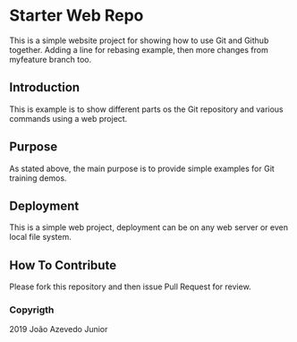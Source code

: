 # Starter Web Repo

This is a simple website project for showing how to use Git and Github together.
Adding a line for rebasing example, then more changes from myfeature branch too.


## Introduction

This is example is to show different parts os the Git repository and various commands using a web project.


## Purpose

As stated above, the main purpose is to provide simple examples for Git training demos.


## Deployment

This is a simple web project, deployment can be on any web server or even local file system.

## How To Contribute

Please fork this repository and then issue Pull Request for review.


### Copyrigth

2019 João Azevedo Junior

